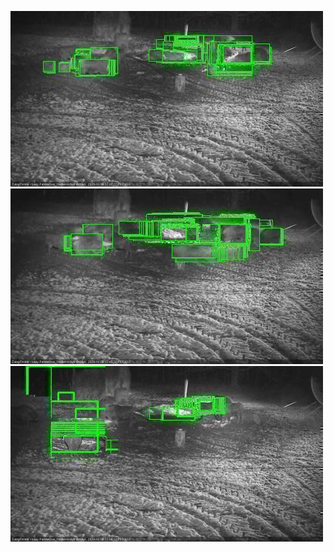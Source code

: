![20201130-173526-174529](in2/20201130/20201130-173526-174529_0_.jpg)
![20201130-174535-175539](in2/20201130/20201130-174535-175539_0_.jpg)
![20201130-175545-180550](in2/20201130/20201130-175545-180550_0_.jpg)
